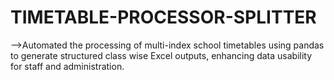 # TIMETABLE-PROCESSOR-SPLITTER
-->Automated the processing of multi-index school timetables using pandas to generate structured class wise Excel outputs, enhancing data usability for staff and administration.
